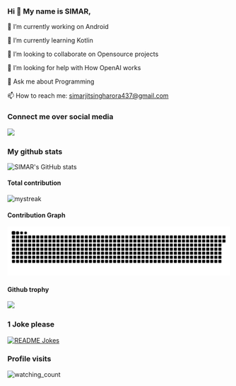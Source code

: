 ### Hi 👋 My name is SIMAR,

🔭 I’m currently working on Android

🌱 I’m currently learning Kotlin

👯 I’m looking to collaborate on Opensource projects

🤔 I’m looking for help with How OpenAI works

💬 Ask me about Programming  

📫 How to reach me: simarjitsingharora437@gmail.com
### Connect me over social media
[<img src="https://img.shields.io/badge/LinkedIn-0077B5?style=for-the-badge&logo=linkedin&logoColor=white" />](https://www.linkedin.com/in/ "LinkedIn") 

### My github stats

![SIMAR's GitHub stats](https://github-readme-stats.vercel.app/api?username=simar437&show_icons=true&theme=tokyonight)

#### Total contribution

<img src="https://github-readme-streak-stats.herokuapp.com/?user=simar437&theme=tokyonight" alt="mystreak"/>

#### Contribution Graph

![Snake animation](https://github.com/rahul05ranjan/rahul05ranjan/blob/output/github-contribution-snake.svg)

#### Github trophy

<img src="https://github-profile-trophy.vercel.app/?username=simar437&theme=juicyfresh&no-bg=true" />

### 1 Joke please

<a href="https://readme-jokes.vercel.app"><img align="center" src="https://readme-jokes.vercel.app/api" alt="README Jokes"></a>

### Profile visits

<img src="https://komarev.com/ghpvc/?username=simar437&color=brightgreen" alt="watching_count" />
